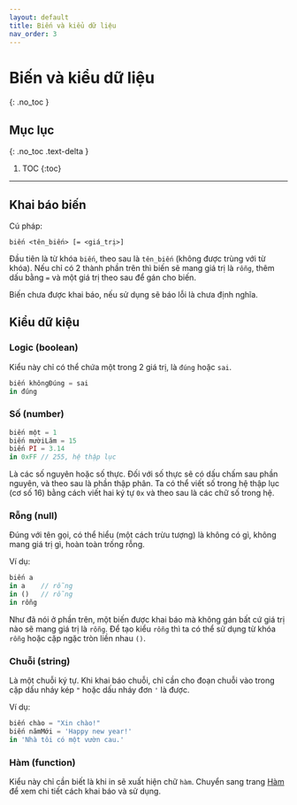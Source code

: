 ```yaml
---
layout: default
title: Biến và kiểu dữ liệu
nav_order: 3
---
```


# Biến và kiểu dữ liệu
{: .no_toc }

## Mục lục
{: .no_toc .text-delta }

1. TOC
{:toc}

---
## Khai báo biến

Cú pháp:
```
biến <tên_biến> [= <giá_trị>]
```

Đầu tiên là từ khóa `biến`, theo sau là `tên_biến` (không được trùng với từ khóa). Nếu chỉ có 2 thành phần trên thì
biến sẽ mang giá trị là `rỗng`, thêm dấu bằng `=` và một giá trị theo sau để gán cho biến.

Biến chưa được khai báo, nếu sử dụng sẽ báo lỗi là chưa định nghĩa.

## Kiểu dữ kiệu

### Logic (boolean)

Kiểu này chỉ có thể chứa một trong 2 giá trị, là `đúng` hoặc `sai`.

```js
biến khôngĐúng = sai
in đúng
```

### Số (number)

```js
biến một = 1
biến mườiLăm = 15
biến PI = 3.14
in 0xFF // 255, hệ thập lục
```

Là các số nguyên hoặc số thực. Đối với số thực sẽ có dấu chấm sau phần nguyên, và theo sau là phần thập phân.
Ta có thể viết số trong hệ thập lục (cơ số 16) bằng cách viết hai ký tự `0x` và theo sau là các chữ số trong hệ.

### Rỗng (null)

Đúng với tên gọi, có thể hiểu (một cách trừu tượng) là không có gì, không mang giá trị gì,
hoàn toàn trống rỗng.

Ví dụ:
```js
biến a
in a    // rỗng
in ()   // rỗng
in rỗng
```

Như đã nói ở phần trên, một biến được khai báo mà không gán bất cứ giá trị nào sẽ mang giá trị là `rỗng`.
Để tạo kiểu `rỗng` thì ta có thể sử dụng từ khóa `rỗng` hoặc cặp ngặc tròn liền nhau `()`.

### Chuỗi (string)

Là một chuỗi ký tự. Khi khai báo chuỗi, chỉ cần cho đoạn chuỗi vào trong cặp dấu nháy kép `"` hoặc
dấu nháy đơn `'` là được.

Ví dụ:
```js
biến chào = "Xin chào!"
biến nămMới = 'Happy new year!'
in 'Nhà tôi có một vườn cau.'
```

### Hàm (function)

Kiểu này chỉ cần biết là khi in sẽ xuất hiện chữ `hàm`.
Chuyển sang trang [Hàm]() để xem chi tiết cách khai báo và sử dụng.
